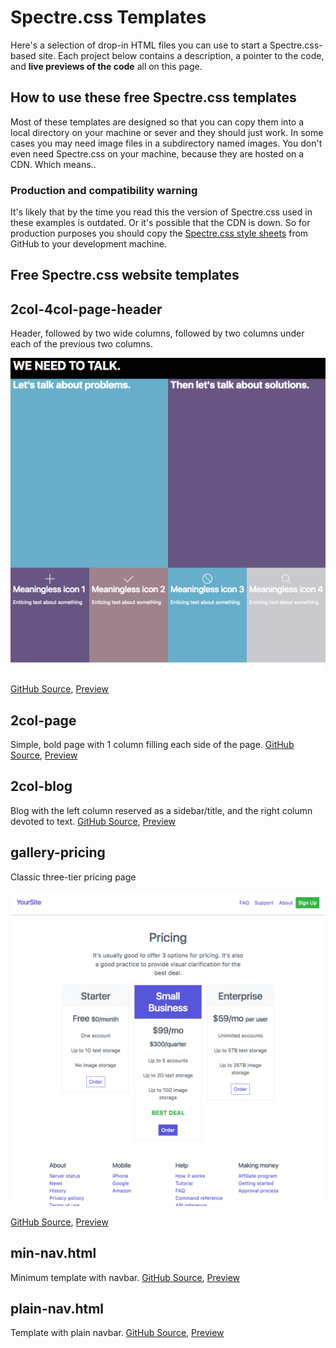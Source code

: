 
# Spectre.css Templates

Here's a selection of drop-in HTML files you can use to start a Spectre.css-based site. Each project below contains a description, a pointer to the code, and **live previews of the code** all on this page.

## How to use these free Spectre.css templates

Most of these templates are designed so that you can copy them into a local directory on your machine or sever and they should just work. In some cases you may need image files in a subdirectory named images. You don't even need Spectre.css on your machine, because they are hosted on a CDN. Which means..

### Production and compatibility warning

It's likely that by the time you read this the version of Spectre.css used in these examples is outdated. Or it's possible that the CDN is down. So for production purposes you should copy the [Spectre.css style sheets](https://github.com/picturepan2/spectre/tree/master/docs/dist) from GitHub to your development machine.

## Free Spectre.css website templates

## 2col-4col-page-header

Header, followed by two wide columns, followed by two columns under each of the 
previous two columns. 

![Screen shot of two column/4 column template with header row](images/spectre-template-2col-4col-page-header.png)

[GitHub Source](https://github.com/tomcam/spectre-book/blob/master/examples/2col-4col-page-header.html), [Preview](https://htmlpreview.github.com/?https://github.com/tomcam/spectre-book/blob/master/examples/2col-4col-page-header.html)

## 2col-page

Simple, bold page with 1 column filling each side of the page. [GitHub Source](https://github.com/tomcam/spectre-book/blob/master/examples/2col-page.html), [Preview](https://htmlpreview.github.com/?https://github.com/tomcam/spectre-book/blob/master/examples/2col-page.html)

## 2col-blog

Blog with the left column reserved as a sidebar/title,
and the right column devoted to text. [GitHub Source](https://github.com/tomcam/spectre-book/blob/master/examples/2col-blog.html), [Preview](https://htmlpreview.github.com/?https://github.com/tomcam/spectre-book/blob/master/examples/2col-blog.html)

## gallery-pricing

Classic three-tier pricing page 

![Screen shot of the gallery pricing template](images/spectre-template-gallery-pricing.png)

[GitHub Source](https://github.com/tomcam/spectre-book/blob/master/examples/gallery-pricing.html), [Preview](https://htmlpreview.github.com/?https://github.com/tomcam/spectre-book/blob/master/examples/gallery-pricing.html)



## min-nav.html

Minimum template with navbar. [GitHub Source](https://github.com/tomcam/spectre-book/blob/master/examples/min-nav.html), [Preview](https://htmlpreview.github.com/?https://github.com/tomcam/spectre-book/blob/master/examples/min-nav.html)

## plain-nav.html

Template with plain navbar. [GitHub Source](https://github.com/tomcam/spectre-book/blob/master/examples/plain-nav.html), [Preview](https://htmlpreview.github.com/?https://github.com/tomcam/spectre-book/blob/master/examples/plain-nav.html)

<!--
**XXX** Minimum template with navbar. [GitHub Source](https://github.com/tomcam/spectre-book/blob/master/examples/sss.html), [Preview](https://htmlpreview.github.com/?https://github.com/tomcam/spectre-book/blob/master/examples/xxx.html)
-->
